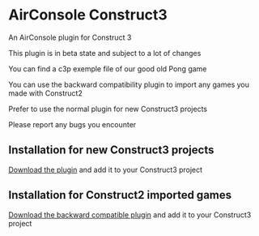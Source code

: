 # AirConsole Construct3
An AirConsole plugin for Construct 3

This plugin is in beta state and subject to a lot of changes

You can find a c3p exemple file of our good old Pong game

You can use the backward compatibility plugin to import any games you made with Construct2

Prefer to use the normal plugin for new Construct3 projects

Please report any bugs you encounter

## Installation for new Construct3 projects
[Download the plugin](plugin/airconsole.c3addon) and add it to your Construct3 project

## Installation for Construct2 imported games
[Download the backward compatible plugin](backwardCompatibility/c3airconsole-backcomp.c3addon) and add it to your Construct3 project
